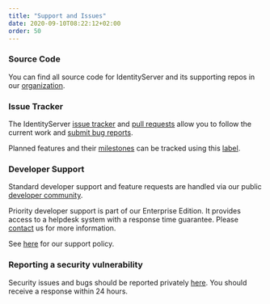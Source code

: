 ```yaml
---
title: "Support and Issues"
date: 2020-09-10T08:22:12+02:00
order: 50
---
```


### Source Code
You can find all source code for IdentityServer and its supporting repos in our [organization](https://github.com/duendesoftware).

### Issue Tracker
The IdentityServer [issue tracker](https://github.com/DuendeSoftware/IdentityServer/issues) and [pull requests](https://github.com/DuendeSoftware/IdentityServer/pulls) allow you to follow the current work and [submit bug reports](https://github.com/DuendeSoftware/IdentityServer/issues/new?assignees=&labels=bug+report&template=bug_report.md&title=).

Planned features and their [milestones](https://github.com/DuendeSoftware/IdentityServer/milestones) can be tracked using this [label](https://github.com/DuendeSoftware/IdentityServer/issues/new/choose).

### Developer Support
Standard developer support and feature requests are handled via our public [developer community](https://github.com/DuendeSoftware/community/discussions).

Priority developer support is part of our Enterprise Edition. It provides access to a helpdesk system with a response time guarantee.
Please [contact](https://duendesoftware.com/contact/general) us for more information.

See [here](https://duendesoftware.com/products/support) for our support policy.

### Reporting a security vulnerability
Security issues and bugs should be reported privately [here](https://duendesoftware.com/contact/general). You should receive a response within 24 hours.
